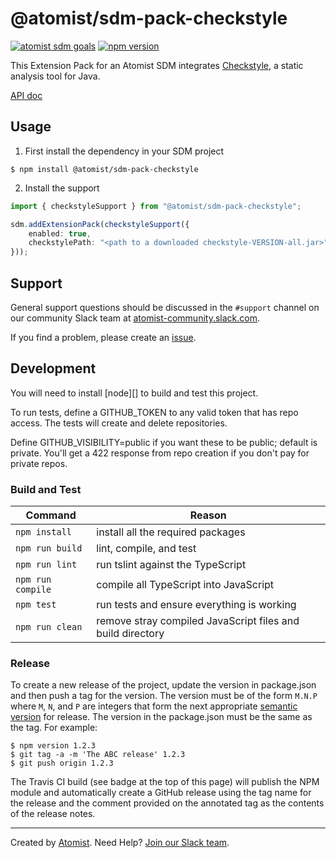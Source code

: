# @atomist/sdm-pack-checkstyle

[![atomist sdm goals](http://badge.atomist.com/T29E48P34/atomist/sdm-pack-checkstyle/0f2322af-4133-40d3-9882-3f99cb637390)](https://app.atomist.com/workspace/T29E48P34)
[![npm version](https://img.shields.io/npm/v/@atomist/sdm-pack-checkstyle.svg)](https://www.npmjs.com/package/@atomist/sdm-pack-checkstyle)


This Extension Pack for an Atomist SDM integrates [Checkstyle][], a static analysis tool for Java.

[API doc][api-doc]

[api-doc]: https://atomist.github.io/sdm-pack-checkstyle/ (API Doc for this pack)

[Checkstyle]: http://checkstyle.sourceforge.net/ (Checkstyle tool)

## Usage

1. First install the dependency in your SDM project

```
$ npm install @atomist/sdm-pack-checkstyle
```

2. Install the support

```typescript
import { checkstyleSupport } from "@atomist/sdm-pack-checkstyle";

sdm.addExtensionPack(checkstyleSupport({
    enabled: true,
    checkstylePath: "<path to a downloaded checkstyle-VERSION-all.jar>",    
}));
```

## Support

General support questions should be discussed in the `#support`
channel on our community Slack team
at [atomist-community.slack.com][slack].

If you find a problem, please create an [issue][].

[issue]: https://github.com/atomist/sdm-pack-checkstyle/issues

## Development

You will need to install [node][] to build and test this project.

To run tests, define a GITHUB_TOKEN to any valid token that has repo access. The tests
will create and delete repositories.

Define GITHUB_VISIBILITY=public if you want these to be public; default is private.
You'll get a 422 response from repo creation if you don't pay for private repos.

### Build and Test

Command | Reason
------- | ------
`npm install` | install all the required packages
`npm run build` | lint, compile, and test
`npm run lint` | run tslint against the TypeScript
`npm run compile` | compile all TypeScript into JavaScript
`npm test` | run tests and ensure everything is working
`npm run clean` | remove stray compiled JavaScript files and build directory

### Release

To create a new release of the project, update the version in
package.json and then push a tag for the version.  The version must be
of the form `M.N.P` where `M`, `N`, and `P` are integers that form the
next appropriate [semantic version][semver] for release.  The version
in the package.json must be the same as the tag.  For example:

[semver]: http://semver.org

```
$ npm version 1.2.3
$ git tag -a -m 'The ABC release' 1.2.3
$ git push origin 1.2.3
```

The Travis CI build (see badge at the top of this page) will publish
the NPM module and automatically create a GitHub release using the tag
name for the release and the comment provided on the annotated tag as
the contents of the release notes.

---

Created by [Atomist][atomist].
Need Help?  [Join our Slack team][slack].

[atomist]: https://atomist.com/ (Atomist - Development Automation)
[slack]: https://join.atomist.com/ (Atomist Community Slack)
